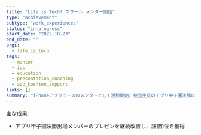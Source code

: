 ```yaml
---
title: "Life is Tech! スクール メンター開始"
type: "achievement"
subtype: "work_experiences"
status: "in-progress"
start_date: "2022-10-23"
end_date: ""
orgs:
  - life_is_tech
tags:
  - mentor
  - ios
  - education
  - presentation_coaching
  - app_koshien_support
links: []
summary: "iPhoneアプリコースのメンターとして活動開始。担当生徒のアプリ甲子園決勝に向けプレゼン改善を継続支援。"
---
```


主な成果:
- アプリ甲子園決勝出場メンバーのプレゼンを継続改善し、評価1位を獲得


